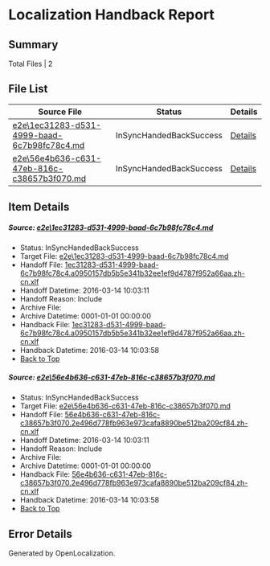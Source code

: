 # <a name='report-top'></a> Localization Handback Report

## Summary
 Total Files | 2

## File List
 Source File | Status | Details 
 ----------- | ------ | ------- 
 [e2e\1ec31283-d531-4999-baad-6c7b98fc78c4.md](https://github.com/OpenLocalizationTest/oltest/blob/e3753dc43efc8c8980e325730333ed4fecd72850/e2e/1ec31283-d531-4999-baad-6c7b98fc78c4.md) | InSyncHandedBackSuccess | [Details](#c8487aba389be90285dc48f118b082632a0aca202)
 [e2e\56e4b636-c631-47eb-816c-c38657b3f070.md](https://github.com/OpenLocalizationTest/oltest/blob/e3753dc43efc8c8980e325730333ed4fecd72850/e2e/56e4b636-c631-47eb-816c-c38657b3f070.md) | InSyncHandedBackSuccess | [Details](#e8348341ddb5c974027d709bd485b4a28a9ad6577)

## Item Details
##### <a name='c8487aba389be90285dc48f118b082632a0aca202'></a> Source: [e2e\1ec31283-d531-4999-baad-6c7b98fc78c4.md](https://github.com/OpenLocalizationTest/oltest/blob/e3753dc43efc8c8980e325730333ed4fecd72850/e2e/1ec31283-d531-4999-baad-6c7b98fc78c4.md)
* Status: InSyncHandedBackSuccess
* Target File: [e2e\1ec31283-d531-4999-baad-6c7b98fc78c4.md](https://github.com/OpenLocalizationTestOrg/oltest.zh-cn/blob/52883223cccdb43271ce4e1d777695a67d938db5/e2e/1ec31283-d531-4999-baad-6c7b98fc78c4.md)
* Handoff File: [1ec31283-d531-4999-baad-6c7b98fc78c4.a0950157db5b5e341b32ee1ef9d4787f952a66aa.zh-cn.xlf](https://github.com/OpenLocalizationTestOrg/olhandoff/blob/48953cd62bd923a44b5819d2ea14ab9f41b38e02/ol-handoff/OpenLocalizationTestOrg/oltest.zh-cn/yuwzho/1ec31283-d531-4999-baad-6c7b98fc78c4.a0950157db5b5e341b32ee1ef9d4787f952a66aa.zh-cn.xlf)
* Handoff Datetime: 2016-03-14 10:03:11
* Handoff Reason: Include
* Archive File: 
* Archive Datetime: 0001-01-01 00:00:00
* Handback File: [1ec31283-d531-4999-baad-6c7b98fc78c4.a0950157db5b5e341b32ee1ef9d4787f952a66aa.zh-cn.xlf](https://github.com/OpenLocalizationTestOrg/olhandback/blob/820b69d9c2f92b9925ee6290b964ee95ad505b06/ol-handback/OpenLocalizationTestOrg/oltest.zh-cn/yuwzho/1ec31283-d531-4999-baad-6c7b98fc78c4.a0950157db5b5e341b32ee1ef9d4787f952a66aa.zh-cn.xlf)
* Handback Datetime: 2016-03-14 10:03:58
* [Back to Top](#report-top)

##### <a name='e8348341ddb5c974027d709bd485b4a28a9ad6577'></a> Source: [e2e\56e4b636-c631-47eb-816c-c38657b3f070.md](https://github.com/OpenLocalizationTest/oltest/blob/e3753dc43efc8c8980e325730333ed4fecd72850/e2e/56e4b636-c631-47eb-816c-c38657b3f070.md)
* Status: InSyncHandedBackSuccess
* Target File: [e2e\56e4b636-c631-47eb-816c-c38657b3f070.md](https://github.com/OpenLocalizationTestOrg/oltest.zh-cn/blob/52883223cccdb43271ce4e1d777695a67d938db5/e2e/56e4b636-c631-47eb-816c-c38657b3f070.md)
* Handoff File: [56e4b636-c631-47eb-816c-c38657b3f070.2e496d778fb963e973cafa8890be512ba209cf84.zh-cn.xlf](https://github.com/OpenLocalizationTestOrg/olhandoff/blob/48953cd62bd923a44b5819d2ea14ab9f41b38e02/ol-handoff/OpenLocalizationTestOrg/oltest.zh-cn/yuwzho/56e4b636-c631-47eb-816c-c38657b3f070.2e496d778fb963e973cafa8890be512ba209cf84.zh-cn.xlf)
* Handoff Datetime: 2016-03-14 10:03:11
* Handoff Reason: Include
* Archive File: 
* Archive Datetime: 0001-01-01 00:00:00
* Handback File: [56e4b636-c631-47eb-816c-c38657b3f070.2e496d778fb963e973cafa8890be512ba209cf84.zh-cn.xlf](https://github.com/OpenLocalizationTestOrg/olhandback/blob/820b69d9c2f92b9925ee6290b964ee95ad505b06/ol-handback/OpenLocalizationTestOrg/oltest.zh-cn/yuwzho/56e4b636-c631-47eb-816c-c38657b3f070.2e496d778fb963e973cafa8890be512ba209cf84.zh-cn.xlf)
* Handback Datetime: 2016-03-14 10:03:58
* [Back to Top](#report-top)


## Error Details

Generated by OpenLocalization.
